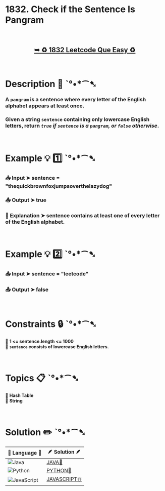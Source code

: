 # 1832. Check if the Sentence Is Pangram

</br>

<h2 align="center"> 

<a href="https://leetcode.com/problems/check-if-the-sentence-is-pangram/description/"><strong>➥ ♻️ 1832 Leetcode Que Easy ♻️ </strong></a>
</h2>

</br>

# Description 📜 ˋ°•*⁀➷

### A `pangram` is a sentence where every letter of the English alphabet appears at least once.

### Given a string `sentence` containing only lowercase English letters, return *`true` if `sentence` is a `pangram`, or `false` otherwise*.

 

</br>

# Example 💡 1️⃣ ˋ°•*⁀➷

  ### 📥 Input  ➤  sentence = "thequickbrownfoxjumpsoverthelazydog"

  ### 📤 Output  ➤ true

  ### 🔦 Explanation  ➤ sentence contains at least one of every letter of the English alphabet.

</br>

# Example 💡 2️⃣ ˋ°•*⁀➷

  ### 📥 Input ➤  sentence = "leetcode"

  ### 📤 Output  ➤ false

</br>

# Constraints 🔒 ˋ°•*⁀➷

🔹 **1 <= sentence.length <= 1000** </br>
🔹 **`sentence` consists of lowercase English letters.** </br>

</br>

# Topics 📋 ˋ°•*⁀➷

🔸 **Hash Table**  </br>
🔸 **String**  </br>


</br>

# Solution ✏️ ˋ°•*⁀➷

| 📒 Language 📒  | 🪶 Solution 🪶 |
| ------------- | ------------- |
|  ![Java](https://img.shields.io/badge/java-%23ED8B00.svg?style=for-the-badge&logo=openjdk&logoColor=white)  | [JAVA🍁](https://github.com/Prakhar-002/LEETCODE/blob/main/%F0%9F%8E%AD%20LEVEL%20wise%20que%20with%20solution%20%F0%9F%8E%AF/%E2%99%BB%EF%B8%8F%20Easy%E2%99%BB%EF%B8%8F/%E2%99%BB%EF%B8%8F%20Easy%201832.%20Check%20if%20the%20Sentence%20Is%20Pangram%20%E2%98%83%EF%B8%8F%20%F0%9F%8D%81%20%F0%9F%8D%B0%20%F0%9F%92%96/%F0%9F%8D%81JAVA_1832_CheckIfTheSentenceIsPangram.java) |
|  ![Python](https://img.shields.io/badge/python-3670A0?style=for-the-badge&logo=python&logoColor=ffdd54)    | [PYTHON🍰](https://github.com/Prakhar-002/LEETCODE/blob/main/%F0%9F%8E%AD%20LEVEL%20wise%20que%20with%20solution%20%F0%9F%8E%AF/%E2%99%BB%EF%B8%8F%20Easy%E2%99%BB%EF%B8%8F/%E2%99%BB%EF%B8%8F%20Easy%201832.%20Check%20if%20the%20Sentence%20Is%20Pangram%20%E2%98%83%EF%B8%8F%20%F0%9F%8D%81%20%F0%9F%8D%B0%20%F0%9F%92%96/%F0%9F%8D%B0PYTHON_1832_CheckIfTheSentenceIsPangram.py) |
| ![JavaScript](https://img.shields.io/badge/javascript-%23323330.svg?style=for-the-badge&logo=javascript&logoColor=%23F7DF1E)   | [JAVASCRIPT☃️](https://github.com/Prakhar-002/LEETCODE/blob/main/%F0%9F%8E%AD%20LEVEL%20wise%20que%20with%20solution%20%F0%9F%8E%AF/%E2%99%BB%EF%B8%8F%20Easy%E2%99%BB%EF%B8%8F/%E2%99%BB%EF%B8%8F%20Easy%201832.%20Check%20if%20the%20Sentence%20Is%20Pangram%20%E2%98%83%EF%B8%8F%20%F0%9F%8D%81%20%F0%9F%8D%B0%20%F0%9F%92%96/%E2%98%83%EF%B8%8FJAVASCRIPT_1832_CheckIfTheSentenceIsPangram.js) |
